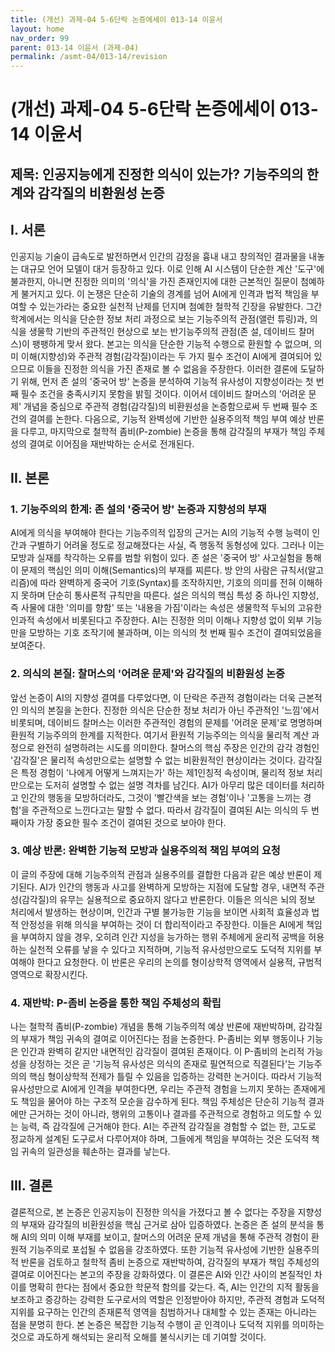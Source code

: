 ```yaml
---
title: (개선) 과제-04 5-6단락 논증에세이 013-14 이윤서
layout: home
nav_order: 99
parent: 013-14 이윤서 (과제-04)
permalink: /asmt-04/013-14/revision
---
```


# (개선) 과제-04 5-6단락 논증에세이 013-14 이윤서 

## 제목: 인공지능에게 진정한 의식이 있는가? 기능주의의 한계와 감각질의 비환원성 논증

## I. 서론

인공지능 기술이 급속도로 발전하면서 인간의 감정을 흉내 내고 창의적인 결과물을 내놓는 대규모 언어 모델이 대거 등장하고 있다. 이로 인해 AI 시스템이 단순한 계산  '도구'에 불과한지, 아니면 진정한 의미의 '의식'을 가진 존재인지에 대한 근본적인 질문이 첨예하게 불거지고 있다. 이 논쟁은 단순히 기술의 경계를 넘어 AI에게 인격과 법적 책임을 부여할 수 있는가라는 중요한 실천적 난제를 던지며 첨예한 철학적 긴장을 유발한다. 그간 학계에서는 의식을 단순한 정보 처리 과정으로 보는 기능주의적 관점(앨런 튜링)과, 의식을 생물학 기반의 주관적인 현상으로 보는 반기능주의적 관점(존 설, 데이비드 찰머스)이 팽팽하게 맞서 왔다. 본고는 의식을 단순한 기능적 수행으로 환원할 수 없으며, 의미 이해(지향성)와 주관적 경험(감각질)이라는 두 가지 필수 조건이 AI에게 결여되어 있으므로 이들을 진정한 의식을 가진 존재로 볼 수 없음을 주장한다. 이러한 결론에 도달하기 위해, 먼저 존 설의 '중국어 방' 논증을 분석하여 기능적 유사성이 지향성이라는 첫 번째 필수 조건을 충족시키지 못함을 밝힐 것이다. 이어서 데이비드 찰머스의 '어려운 문제' 개념을 중심으로 주관적 경험(감각질)의 비환원성을 논증함으로써 두 번째 필수 조건의 결여를 논한다. 다음으로, 기능적 완벽성에 기반한 실용주의적 책임 부여 예상 반론을 다루고, 마지막으로 철학적 좀비(P-zombie) 논증을 통해 감각질의 부재가 책임 주체성의 결여로 이어짐을 재반박하는 순서로 전개된다.

## II. 본론

### 1. 기능주의의 한계: 존 설의 '중국어 방' 논증과 지향성의 부재

AI에게 의식을 부여해야 한다는 기능주의적 입장의 근거는 AI의 기능적 수행 능력이 인간과 구별하기 어려울 정도로 정교해졌다는 사실, 즉 행동적 동형성에 있다. 그러나 이는 모방과 실재를 착각하는 오류를 범할 위험이 있다. 존 설은 '중국어 방' 사고실험을 통해 이 문제의 핵심인 의미 이해(Semantics)의 부재를 찌른다. 방 안의 사람은 규칙서(알고리즘)에 따라 완벽하게 중국어 기호(Syntax)를 조작하지만, 기호의 의미를 전혀 이해하지 못하며 단순히 통사론적 규칙만을 따른다. 설은 의식의 핵심 특성 중 하나인 지향성, 즉 사물에 대한 '의미를 향함' 또는 '내용을 가짐'이라는 속성은 생물학적 두뇌의 고유한 인과적 속성에서 비롯된다고 주장한다. AI는 진정한 의미 이해나 지향성 없이 외부 기능만을 모방하는 기호 조작기에 불과하며, 이는 의식의 첫 번째 필수 조건이 결여되었음을 보여준다.

### 2. 의식의 본질: 찰머스의 '어려운 문제'와 감각질의 비환원성 논증

앞선 논증이 AI의 지향성 결여를 다루었다면, 이 단락은 주관적 경험이라는 더욱 근본적인 의식의 본질을 논한다. 진정한 의식은 단순한 정보 처리가 아닌 주관적인 '느낌'에서 비롯되며, 데이비드 찰머스는 이러한 주관적인 경험의 문제를 '어려운 문제'로 명명하며 환원적 기능주의의 한계를 지적한다. 여기서 환원적 기능주의는 의식을 물리적 계산 과정으로 완전히 설명하려는 시도를 의미한다. 찰머스의 핵심 주장은 인간의 감각 경험인 '감각질'은 물리적 속성만으로는 설명할 수 없는 비환원적인 현상이라는 것이다. 감각질은 특정 경험이 '나에게 어떻게 느껴지는가' 하는 제1인칭적 속성이며, 물리적 정보 처리만으로는 도저히 설명할 수 없는 설명 격차를 남긴다. AI가 아무리 많은 데이터를 처리하고 인간의 행동을 모방하더라도, 그것이 '빨간색을 보는 경험'이나 '고통을 느끼는 경험'을 주관적으로 느낀다고는 말할 수 없다. 따라서 감각질이 결여된 AI는 의식의 두 번째이자 가장 중요한 필수 조건이 결여된 것으로 보아야 한다.

### 3. 예상 반론: 완벽한 기능적 모방과 실용주의적 책임 부여의 요청

이 글의 주장에 대해 기능주의적 관점과 실용주의를 결합한 다음과 같은 예상 반론이 제기된다. AI가 인간의 행동과 사고를 완벽하게 모방하는 지점에 도달할 경우, 내면적 주관성(감각질)의 유무는 실용적으로 중요하지 않다고 반론한다. 이들은 의식은 뇌의 정보 처리에서 발생하는 현상이며, 인간과 구별 불가능한 기능을 보이면 사회적 효율성과 법적 안정성을 위해 의식을 부여하는 것이 더 합리적이라고 주장한다. 이들은 AI에게 책임을 부여하지 않을 경우, 오히려 인간 지성을 능가하는 행위 주체에게 윤리적 공백을 허용하는 실천적 오류를 낳을 수 있다고 지적하며, 기능적 유사성만으로도 도덕적 지위를 부여해야 한다고 요청한다. 이 반론은 우리의 논의를 형이상학적 영역에서 실용적, 규범적 영역으로 확장시킨다.

### 4. 재반박: P-좀비 논증을 통한 책임 주체성의 확립

나는 철학적 좀비(P-zombie) 개념을 통해 기능주의적 예상 반론에 재반박하며, 감각질의 부재가 책임 귀속의 결여로 이어진다는 점을 논증한다. P-좀비는 외부 행동이나 기능은 인간과 완벽히 같지만 내면적인 감각질이 결여된 존재이다. 이 P-좀비의 논리적 가능성을 상정하는 것은 곧 '기능적 유사성은 의식의 존재로 필연적으로 직결된다'는 기능주의의 핵심 형이상학적 전제가 틀릴 수 있음을 입증하는 강력한 논거이다. 따라서 기능적 유사성만으로 AI에게 인격을 부여한다면, 우리는 주관적 경험을 느끼지 못하는 존재에게도 책임을 물어야 하는 구조적 모순을 감수하게 된다. 책임 주체성은 단순히 기능적 결과에만 근거하는 것이 아니라, 행위의 고통이나 결과를 주관적으로 경험하고 의도할 수 있는 능력, 즉 감각질에 근거해야 한다. AI는 주관적 감각질을 경험할 수 없는 한, 고도로 정교하게 설계된 도구로서 다루어져야 하며, 그들에게 책임을 부여하는 것은 도덕적 책임 귀속의 일관성을 훼손하는 결과를 낳는다.

## III. 결론

결론적으로, 본 논증은 인공지능이 진정한 의식을 가졌다고 볼 수 없다는 주장을 지향성의 부재와 감각질의 비환원성을 핵심 근거로 삼아 입증하였다. 논증은 존 설의 분석을 통해 AI의 의미 이해 부재를 보이고, 찰머스의 어려운 문제 개념을 통해 주관적 경험이 환원적 기능주의로 포섭될 수 없음을 강조하였다. 또한 기능적 유사성에 기반한 실용주의적 반론을 검토하고 철학적 좀비 논증으로 재반박하여, 감각질의 부재가 책임 주체성의 결여로 이어진다는 본고의 주장을 강화하였다. 이 결론은 AI와 인간 사이의 본질적인 차이를 명확히 한다는 점에서 중요한 학문적 함의를 갖는다. 즉, AI는 인간의 지적 활동을 보조하고 증강하는 강력한 도구로서의 역할은 인정받아야 하지만, 주관적 경험과 도덕적 지위를 요구하는 인간의 존재론적 영역을 침범하거나 대체할 수 있는 존재는 아니라는 점을 분명히 한다. 본 논증은 복잡한 기능적 수행이 곧 인격이나 도덕적 지위를 의미하는 것으로 과도하게 해석되는 윤리적 오해를 불식시키는 데 기여할 것이다.
